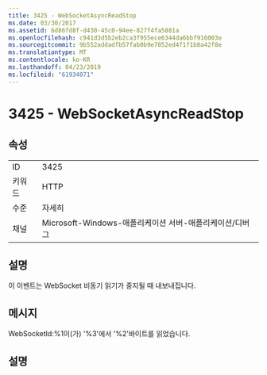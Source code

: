 ```yaml
---
title: 3425 - WebSocketAsyncReadStop
ms.date: 03/30/2017
ms.assetid: 6d86fd8f-d430-45c0-94ee-827f4fa5881a
ms.openlocfilehash: c941d3d5b2eb2ca3f955ece6344da6bbf916003e
ms.sourcegitcommit: 9b552addadfb57fab0b9e7852ed4f1f1b8a42f8e
ms.translationtype: MT
ms.contentlocale: ko-KR
ms.lasthandoff: 04/23/2019
ms.locfileid: "61934071"
---
```

# <a name="3425---websocketasyncreadstop"></a>3425 - WebSocketAsyncReadStop
## <a name="properties"></a>속성  
  
|||  
|-|-|  
|ID|3425|  
|키워드|HTTP|  
|수준|자세히|  
|채널|Microsoft-Windows-애플리케이션 서버-애플리케이션/디버그|  
  
## <a name="description"></a>설명  
 이 이벤트는 WebSocket 비동기 읽기가 중지될 때 내보내집니다.  
  
## <a name="message"></a>메시지  
 WebSocketId:%1이(가) '%3'에서 '%2'바이트를 읽었습니다.  
  
## <a name="details"></a>설명
